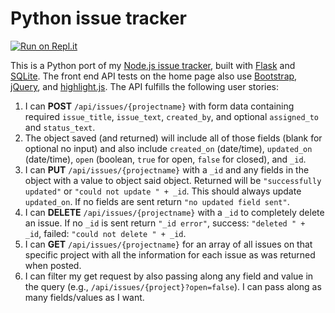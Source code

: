 # Python issue tracker

[![Run on Repl.it](https://repl.it/badge/github/tywmick/issue-tracker-python)](https://repl.it/github/tywmick/issue-tracker-python)

This is a Python port of my [Node.js issue tracker](https://ty-issue-tracker.glitch.me/), built with [Flask](https://flask.palletsprojects.com/en/1.1.x/) and [SQLite](https://sqlite.org/index.html). The front end API tests on the home page also use [Bootstrap](https://getbootstrap.com/), [jQuery](https://jquery.com/), and [highlight.js](https://highlightjs.org/). The API fulfills the following user stories:

1. I can **POST** `/api/issues/{projectname}` with form data containing required `issue_title`, `issue_text`, `created_by`, and optional `assigned_to` and `status_text`.
2. The object saved (and returned) will include all of those fields (blank for optional no input) and also include `created_on` (date/time), `updated_on` (date/time), `open` (boolean, `true` for open, `false` for closed), and `_id`.
3. I can **PUT** `/api/issues/{projectname}` with a `_id` and any fields in the object with a value to object said object. Returned will be `"successfully updated"` or `"could not update " + _id`. This should always update `updated_on`. If no fields are sent return `"no updated field sent"`.
4. I can **DELETE** `/api/issues/{projectname}` with a `_id` to completely delete an issue. If no `_id` is sent return `"_id error"`, success: `"deleted " + _id`, failed: `"could not delete " + _id`.
5. I can **GET** `/api/issues/{projectname}` for an array of all issues on that specific project with all the information for each issue as was returned when posted.
6. I can filter my get request by also passing along any field and value in the query (e.g., `/api/issues/{project}?open=false`). I can pass along as many fields/values as I want.
